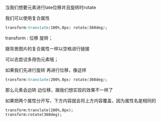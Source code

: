 当我们想要元素进行late位移并且旋转时rotate

我们可以使用复合属性

```css
transform:translate(100%,0px) rotate(360deg);
```

transform : 位移 旋转；

跟背景图片的复合属性一样以空格进行链接

可以去尝试多用伪元素哦；



如果我们先进行旋转 再进行位移，像这样

```css
transform:translate(200%,0px) rotate(360deg);
```

那么元素会边转 边位移，跟我们想实现的效果不一样了



如果把两个属性分开写，下方内容就会将上方内容覆盖，因为属性名是相同的

```
transform:translate(200%,0px);
transform:rotate(360deg);
```

